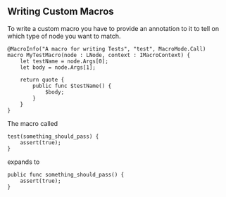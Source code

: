 ## Writing Custom Macros

To write a custom macro you have to provide an annotation to it to tell on which type of node you want to match.

```back
@MacroInfo("A macro for writing Tests", "test", MacroMode.Call)
macro MyTestMacro(node : LNode, context : IMacroContext) {
    let testName = node.Args[0];
    let body = node.Args[1];

    return quote {
        public func $testName() {
            $body;
        }
    }
}
```

The macro called

```back
test(something_should_pass) {
    assert(true);
}
```

expands to

```back
public func something_should_pass() {
    assert(true);
}
```
